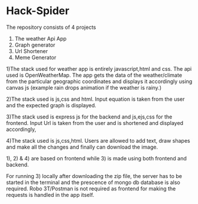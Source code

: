 # Hack-Spider
The repository consists of 4 projects
1) The weather Api App
2) Graph generator
3) Url Shortener
4) Meme Generator

1)The stack used for weather app is entirely javascript,html and css. The api used is OpenWeatherMap. The app gets the data of the weather/climate from the particular geographic
coordinates and displays it accordingly using canvas js (example rain drops animation if the weather is rainy.)

2)The stack used is js,css and html. Input equation is taken from the user and the expected graph is displayed.

3)The stack used is express js for the backend and js,ejs,css for the frontend. Input Url is taken from the user and is shortened and displayed accordingly,

4)The stack used is js,css,html. Users are allowed to add text, draw shapes and make all the changes and finally can download the image.

1), 2) & 4) are based on frontend while 3) is made using both frontend and backend.

For running 3) locally after downloading the zip file, the server has to be started in the terminal and the prescence of mongo db database is also required.
Robo 3T/Postman is not required as frontend for making the requests is handled in the app itself.
